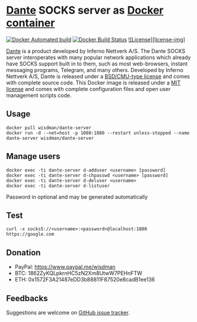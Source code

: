 # [Dante][dante] SOCKS server as [Docker container][docker]

[![Docker Automated build](https://img.shields.io/docker/automated/wisdman/dante-server.svg)][docker]
[![Docker Build Status](https://img.shields.io/docker/build/wisdman/dante-server.svg)][docker]
[![License][license-img]](LICENSE)

[Dante][dante] is a product developed by Inferno Nettverk A/S. The Dante SOCKS server interoperates with many popular network applications which already have SOCKS support built in to them, such as most web-browsers, instant messaging programs, Telegram, and many others. Developed by Inferno Nettverk A/S, Dante is released under a [BSD/CMU-type license](ftp://ftp.inet.no/pub/socks/LICENSE) and comes with complete source code. This Docker image is released under a [MIT license](LICENSE) and comes with complete configuration files and open user management scripts code.

## Usage

```console
docker pull wisdman/dante-server
docker run -d --net=host -p 1080:1080 --restart unless-stopped --name dante-server wisdman/dante-server
```

## Manage users

```console
docker exec -ti dante-server d-adduser <username> [password]
docker exec -ti dante-server d-chpasswd <username> [password]
docker exec -ti dante-server d-deluser <username>
docker exec -ti dante-server d-listuser
```

Password in optional and may be generated automatically

## Test

```console
curl -x socks5://<username>:<password>@localhost:1080 https://google.com
```

## Donation

* PayPal: https://www.paypal.me/wisdman
* BTC: 1862ZyKQLpkrnHC5zN2Xm8UtwW7PEHnFTW
* ETH: 0x1572F3A21487eDD3b88811F87520e8cadB1ee136

## Feedbacks

Suggestions are welcome on [GitHub issue tracker](https://github.com/wisdman/dante-server/issues).

[dante]: https://www.inet.no/dante/index.html
[docker]: https://hub.docker.com/r/wisdman/dante-server/
